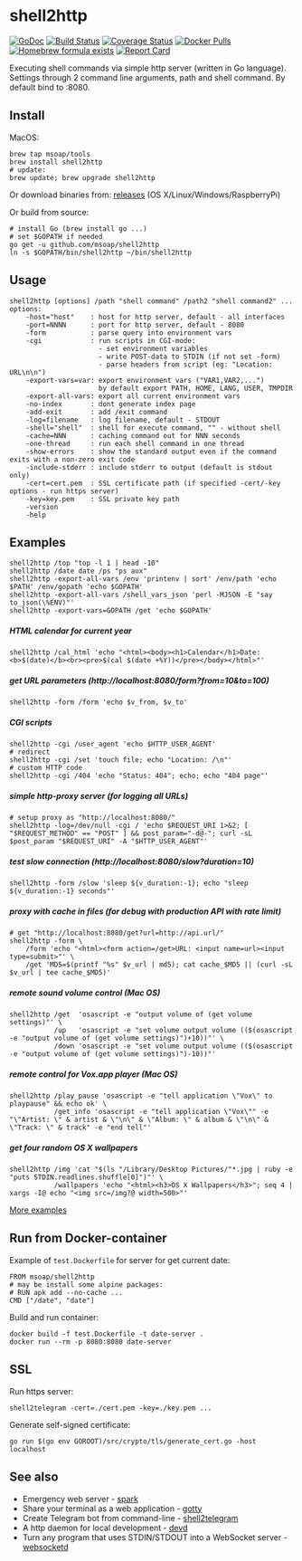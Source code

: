shell2http
==========

[![GoDoc](https://godoc.org/github.com/msoap/shell2http?status.svg)](https://godoc.org/github.com/msoap/shell2http)
[![Build Status](https://travis-ci.org/msoap/shell2http.svg?branch=master)](https://travis-ci.org/msoap/shell2http)
[![Coverage Status](https://coveralls.io/repos/github/msoap/shell2http/badge.svg?branch=master)](https://coveralls.io/github/msoap/shell2http?branch=master)
[![Docker Pulls](https://img.shields.io/docker/pulls/msoap/shell2http.svg?maxAge=3600)](https://hub.docker.com/r/msoap/shell2http/)
[![Homebrew formula exists](https://img.shields.io/badge/homebrew-🍺-d7af72.svg)](https://github.com/msoap/shell2http#install)
[![Report Card](https://goreportcard.com/badge/github.com/msoap/shell2http)](https://goreportcard.com/report/github.com/msoap/shell2http)

Executing shell commands via simple http server (written in Go language).
Settings through 2 command line arguments, path and shell command.
By default bind to :8080.

Install
-------

MacOS:

    brew tap msoap/tools
    brew install shell2http
    # update:
    brew update; brew upgrade shell2http

Or download binaries from: [releases](https://github.com/msoap/shell2http/releases) (OS X/Linux/Windows/RaspberryPi)

Or build from source:

    # install Go (brew install go ...)
    # set $GOPATH if needed
    go get -u github.com/msoap/shell2http
    ln -s $GOPATH/bin/shell2http ~/bin/shell2http

Usage
-----

    shell2http [options] /path "shell command" /path2 "shell command2" ...
    options:
        -host="host"    : host for http server, default - all interfaces
        -port=NNNN      : port for http server, default - 8080
        -form           : parse query into environment vars
        -cgi            : run scripts in CGI-mode:
                          - set environment variables
                          - write POST-data to STDIN (if not set -form)
                          - parse headers from script (eg: "Location: URL\n\n")
        -export-vars=var: export environment vars ("VAR1,VAR2,...")
                          by default export PATH, HOME, LANG, USER, TMPDIR
        -export-all-vars: export all current environment vars
        -no-index       : dont generate index page
        -add-exit       : add /exit command
        -log=filename   : log filename, default - STDOUT
        -shell="shell"  : shell for execute command, "" - without shell
        -cache=NNN      : caching command out for NNN seconds
        -one-thread     : run each shell command in one thread
        -show-errors    : show the standard output even if the command exits with a non-zero exit code
        -include-stderr : include stderr to output (default is stdout only)
        -cert=cert.pem  : SSL certificate path (if specified -cert/-key options - run https server)
        -key=key.pem    : SSL private key path
        -version
        -help

Examples
--------

    shell2http /top "top -l 1 | head -10"
    shell2http /date date /ps "ps aux"
    shell2http -export-all-vars /env 'printenv | sort' /env/path 'echo $PATH' /env/gopath 'echo $GOPATH'
    shell2http -export-all-vars /shell_vars_json 'perl -MJSON -E "say to_json(\%ENV)"'
    shell2http -export-vars=GOPATH /get 'echo $GOPATH'

##### HTML calendar for current year
    shell2http /cal_html 'echo "<html><body><h1>Calendar</h1>Date: <b>$(date)</b><br><pre>$(cal $(date +%Y))</pre></body></html>"'

##### get URL parameters (http://localhost:8080/form?from=10&to=100)
    shell2http -form /form 'echo $v_from, $v_to'

##### CGI scripts
    shell2http -cgi /user_agent 'echo $HTTP_USER_AGENT'
    # redirect
    shell2http -cgi /set 'touch file; echo "Location: /\n"'
    # custom HTTP code
    shell2http -cgi /404 'echo "Status: 404"; echo; echo "404 page"'

##### simple http-proxy server (for logging all URLs)
    # setup proxy as "http://localhost:8080/"
    shell2http -log=/dev/null -cgi / 'echo $REQUEST_URI 1>&2; [ "$REQUEST_METHOD" == "POST" ] && post_param="-d@-"; curl -sL $post_param "$REQUEST_URI" -A "$HTTP_USER_AGENT"'

##### test slow connection (http://localhost:8080/slow?duration=10)
    shell2http -form /slow 'sleep ${v_duration:-1}; echo "sleep ${v_duration:-1} seconds"'

##### proxy with cache in files (for debug with production API with rate limit)
    # get "http://localhost:8080/get?url=http://api.url/"
    shell2http -form \
        /form 'echo "<html><form action=/get>URL: <input name=url><input type=submit>"' \
        /get 'MD5=$(printf "%s" $v_url | md5); cat cache_$MD5 || (curl -sL $v_url | tee cache_$MD5)'

##### remote sound volume control (Mac OS)
    shell2http /get  'osascript -e "output volume of (get volume settings)"' \
               /up   'osascript -e "set volume output volume (($(osascript -e "output volume of (get volume settings)")+10))"' \
               /down 'osascript -e "set volume output volume (($(osascript -e "output volume of (get volume settings)")-10))"'

##### remote control for Vox.app player (Mac OS)
    shell2http /play_pause 'osascript -e "tell application \"Vox\" to playpause" && echo ok' \
               /get_info 'osascript -e "tell application \"Vox\"" -e "\"Artist: \" & artist & \"\n\" & \"Album: \" & album & \"\n\" & \"Track: \" & track" -e "end tell"'

##### get four random OS X wallpapers
    shell2http /img 'cat "$(ls "/Library/Desktop Pictures/"*.jpg | ruby -e "puts STDIN.readlines.shuffle[0]")"' \
               /wallpapers 'echo "<html><h3>OS X Wallpapers</h3>"; seq 4 | xargs -I@ echo "<img src=/img?@ width=500>"'

[More examples](https://github.com/msoap/shell2http/wiki)

Run from Docker-container
-------------------------
Example of `test.Dockerfile` for server for get current date:

```
FROM msoap/shell2http
# may be install some alpine packages:
# RUN apk add --no-cache ...
CMD ["/date", "date"]
```

Build and run container:

    docker build -f test.Dockerfile -t date-server .
    docker run --rm -p 8080:8080 date-server

SSL
---

Run https server:

    shell2telegram -cert=./cert.pem -key=./key.pem ...

Generate self-signed certificate:

    go run $(go env GOROOT)/src/crypto/tls/generate_cert.go -host localhost

See also
--------

 * Emergency web server - [spark](https://github.com/rif/spark)
 * Share your terminal as a web application - [gotty](https://github.com/yudai/gotty)
 * Create Telegram bot from command-line - [shell2telegram](https://github.com/msoap/shell2telegram)
 * A http daemon for local development - [devd](https://github.com/cortesi/devd)
 * Turn any program that uses STDIN/STDOUT into a WebSocket server - [websocketd](https://github.com/joewalnes/websocketd)
